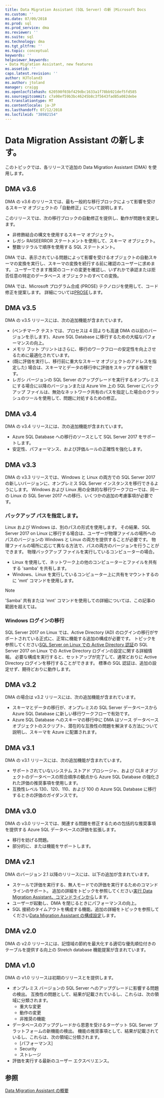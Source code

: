 ```yaml
---
title: Data Migration Assistant (SQL Server) の新 |Microsoft Docs
ms.custom: ''
ms.date: 07/09/2018
ms.prod: sql
ms.prod_service: dma
ms.reviewer: ''
ms.suite: sql
ms.technology: dma
ms.tgt_pltfrm: ''
ms.topic: conceptual
keywords: ''
helpviewer_keywords:
- Data Migration Assistant, new features
ms.assetid: ''
caps.latest.revision: ''
author: HJToland3
ms.author: jtoland
manager: craigg
ms.openlocfilehash: 620590f03bf429dbc1633a1f78bb921def5fd585
ms.sourcegitcommit: c7a98ef59b3bc46245b8c3f5643fad85a082debe
ms.translationtype: MT
ms.contentlocale: ja-JP
ms.lasthandoff: 07/12/2018
ms.locfileid: "38982154"
---
```

# <a name="whats-new-in-data-migration-assistant"></a>Data Migration Assistant の新します。
このトピックでは、各リリースで追加の Data Migration Assistant (DMA) を使用します。

## <a name="dma-v36"></a>DMA v3.6
DMA の v3.6 のリリースでは、最も一般的な移行ブロックによって影響を受けるスキーマ オブジェクトの「自動修正」について説明します。

このリリースでは、次の移行ブロックの自動修正を提供し、動作が問題を変更します。
- 非修飾結合の構文を使用するスキーマ オブジェクト。
- レガシ RAISEERROR ステートメントを使用して、スキーマ オブジェクト。
- 整数リテラルで順序を使用する SQL ステートメント。

DMA では、表示されている問題によって影響を受けるオブジェクトの自動スキーマの変換を実行し、スキーマの変換を続行する前に確認のユーザーに求めます。 ユーザーできます推奨のコードの変更を確認し、いずれかで承認または拒否任意の特定のデータベース オブジェクトのすべての変換。

DMA では、Microsoft プログラム合成 (PROSE) テクノロジを使用して、コード修正を提案します。 詳細については[PROSE](https://microsoft.github.io/prose/)します。

## <a name="dma-v35"></a>DMA v3.5
DMA の v3.5 リリースには、次の追加機能が含まれています。
- (ベンチマーク テストでは、プロセスは 4 回よりも高速 DMA の以前のバージョンを示します)、Azure SQL Database に移行するための大幅なパフォーマンスの向上。
- メモリ フット プリントはさらに、移行のワークフローの安定性を向上させるために最適化されています。
- (既に評価を実行し、移行前に重大なスキーマ オブジェクトのアドレスを指定した) 場合は、スキーマとデータの移行中に評価をスキップする権限です。
- レガシ バージョンの SQL Server のアップグレードを実行するオンプレミスにする場合に以降のバージョンまたは Azure Vm 上の SQL Server にバックアップ ファイルは、無効なネットワーク共有のパスを指定した場合のクラッシュのツールを使用して、問題に対処するための修正。

## <a name="dma-v34"></a>DMA v3.4
DMA の v3.4 リリースには、次の追加機能が含まれています。
- Azure SQL Database への移行のソースとして SQL Server 2017 をサポートします。
- 安定性、パフォーマンス、および評価ルールの正確性を強化します。

## <a name="dma-v33"></a>DMA v3.3
DMA の v3.3 リリースでは、Windows と Linux の両方での SQL Server 2017 の新しいバージョンに、オンプレミス SQL Server インスタンスを移行できるようにします。 Windows および Linux 用の全体的な移行ワークフローでは、同一の Linux の SQL Server 2017 への移行、いくつかの追加の考慮事項が必要です。

### <a name="specifying-the-back-up-path"></a>バックアップ パスを指定します。
Linux および Windows は、別のパスの形式を使用します。 その結果、SQL Server 2017 on Linux に移行する場合は、ユーザーが物理ファイルの場所へのパスのバージョンの Windows と Linux の両方を提供することが必要です。 物理ファイルの場所に応じて異なる方法で、パスの両方のバージョンを行うことができます。
物理バックアップ ファイルを実行しているコンピューターの場合。
- Linux を使用して、ネットワーク上の他のコンピューターとファイルを共有する 'samba' を共有します。
- Windows、Linux を実行しているコンピューター上に共有をマウントするのに 'mnt' コマンドを使用します。

> [!NOTE]
> 'Samba' 共有または 'mnt' コマンドを使用しての詳細については、この記事の範囲を超えては。

### <a name="migrating-windows-logins"></a>Windows ログインの移行
SQL Server 2017 on Linux では、Active Directory (AD) のログインの移行がサポートされている正式に、正常に機能する追加の構成が必要です。 トピックを参照してください[SQL Server on Linux での Active Directory 認証](https://docs.microsoft.com/sql/linux/sql-server-linux-active-directory-authentication)の SQL Server 2017 on Linux での Active Directory ログインの設定に関する詳細情報。 必要な構成を実行すると、セットアップが完了して、通常どおりに Active Directory ログインを移行することができます。 標準の SQL 認証は、追加の設定せず、期待どおりに動作します。

## <a name="dma-v32"></a>DMA v3.2
DMA の場合は v3.2 リリースには、次の追加機能が含まれています。

- スキーマとデータの移行が、オンプレミスの SQL Server データベースから Azure SQL Database に新しい移行ワークフローで有効です。
- Azure SQL Database へのスキーマの移行中に DMA はソース データベース オブジェクトのスクリプト、潜在的な互換性の問題を解決する方法について説明し、スキーマを Azure に配置されます。

## <a name="dma-v31"></a>DMA v3.1
DMA の v3.1 リリースには、次の追加機能が含まれています。

- サポートされていないシステム ストアド プロシージャ、および CLR オブジェクトのデータベースの照合順序の観点から Azure SQL Database の強化された評価の推奨事項を使用します。
- 互換性レベル 130、120、110、および 100 の Azure SQL Database に移行するときの評価のガイダンスです。

## <a name="dma-v30"></a>DMA v3.0
DMA の v3.0 リリースでは、関連する問題を修正するための包括的な推奨事項を提供する Azure SQL データベースの評価を拡張します。

- 移行を妨げる問題。
- 部分的に、または機能をサポートします。

## <a name="dma-v21"></a>DMA v2.1
DMA のバージョン 2.1 以降のリリースには、以下の追加が含まれています。
- スケールで評価を実行する、無人モードでの評価を実行するためのコマンドラインのサポート。 追加の詳細をトピックを参照してください[実行 Data Migration Assistant、コマンドラインから](dma-commandline.md)します。
- ユーザーが起動し、DMA を閉じるときにパフォーマンスの向上。
- SQL 接続のタイムアウトを構成する機能。追加の詳細をトピックを参照してください[Data Migration Assistant の構成設定](dma-configurationsettings.md)します。

## <a name="dma-v20"></a>DMA v2.0
DMA の v2.0 リリースには、記憶域の節約を最大化する適切な優先順位付きのテーブルを提供する向上の Stretch database 機能提案が含まれています。

## <a name="dma-v10"></a>DMA v1.0
DMA の v1.0 リリースは初期のリリースとを提供します。
- オンプレミス バージョンの SQL Server へのアップグレードに影響する問題の検出。 互換性の問題として、結果が記載されているし、これらは、次の領域に分類されます。
    - 重大な変更
    - 動作の変更
    - 非推奨の機能
- データベースのアップグレードから恩恵を受けるターゲット SQL Server プラットフォームの新機能の検出。 機能の推奨事項として、結果が記載されているし、これらは、次の領域に分類されます。
    - [パフォーマンス]
    - Security
    - ストレージ
-   評価を実行する最新のユーザー エクスペリエンス。

## <a name="see-also"></a>参照
[Data Migration Assistant の概要](../dma/dma-overview.md)

